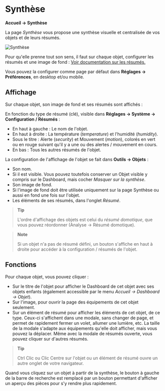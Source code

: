 # Synthèse
**Accueil → Synthèse**

La page *Synthèse* vous propose une synthèse visuelle et centralisée de vos objets et de leurs résumés.

![Synthèse](./images/synthesis_intro.gif)

Pour qu'elle prenne tout son sens, il faut sur chaque objet, configurer les résumés et une image de fond : [Voir documentation sur les résumés.](/fr_FR/concept/summary)

Vous pouvez la configurer comme page par défaut dans **Réglages → Préférences**, en desktop et/ou mobile.

## Affichage

Sur chaque objet, son image de fond et ses résumés sont affichés :

En fonction du type de résumé (clé), visible dans **Réglages → Système → Configuration / Résumés** :
- En haut à gauche : Le nom de l'objet.
- En haut à droite : La température (*temperature*) et l'humidité (*humidity*).
- Sous le titre : Alerte (*security*) et Mouvement (*motion*), colorés en vert ou en rouge suivant qu'il y a une ou des alertes / mouvement en cours.
- En bas : Tous les autres résumés de l'objet.

La configuration de l'affichage de l'objet se fait dans **Outils → Objets** :
- Son nom.
- Si il est visible. Vous pouvez toutefois conserver un Objet visible y compris sur le Dashboard, mais cocher *Masquer sur la synthèse*.
- Son image de fond.
- Si l'image de fond doit être utilisée uniquement sur la page Synthèse ou aussi en fond une fois sur l'objet.
- Les éléments de ses résumés, dans l'onglet *Résumé*.

> **Tip**
>
> L'ordre d'affichage des objets est celui du *résumé domotique*, que vous pouvez réordonner (Analyse → Résumé domotique).

> **Note**
>
> Si un objet n'a pas de résumé défini, un bouton s'affiche en haut à droite pour accéder à la configuration / résumés de l'objet.

## Fonctions

Pour chaque objet, vous pouvez cliquer :
- Sur le titre de l'objet pour afficher le Dashboard de cet objet avec ses objets enfants (également accessible par le menu *Accueil → Dashboard → Objet*).
- Sur l'image, pour ouvrir la page des équipements de cet objet seulement.
- Sur un élément de résumé pour afficher les éléments de cet objet, de ce type. Ceux-ci s'affichent dans une modale, sans changer de page, et permet de rapidement fermer un volet, allumer une lumière, etc. La taille de la modale s'adapte aux équipements qu'elle doit afficher, mais vous pouvez la déplacer. Même avec la modale de résumés ouverte, vous pouvez cliquer sur d'autres résumés.


> **Tip**
>
> Ctrl Clic ou Clic Centre sur l'objet ou un élément de résumé ouvre un autre onglet de votre navigateur.

Quand vous cliquez sur un objet à partir de la synthèse, le bouton à gauche de la barre de recherche est remplacé par un bouton permettant d'afficher un aperçu des pièces pour s'y rendre plus rapidement.

